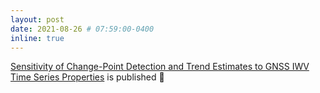 ```yaml
---
layout: post
date: 2021-08-26 # 07:59:00-0400
inline: true
---
```


[Sensitivity of Change-Point Detection and Trend Estimates to GNSS IWV Time Series Properties](https://www.mdpi.com/2073-4433/12/9/1102) is published :page_with_curl: